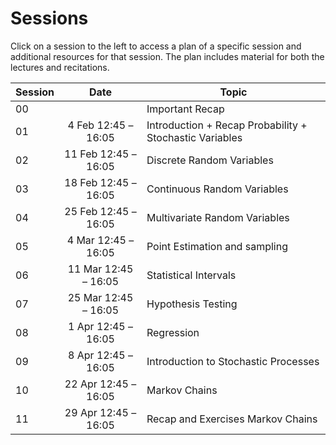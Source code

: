 # Sessions

Click on a session to the left to access a plan of a specific session and additional resources for that session. The plan includes material for both the lectures and recitations.

<div class="center-table" markdown>


| Session | Date                 | Topic                        |
| ------- | :----:               | ---------------------------- |
| 00      |                      | Important Recap                          |
| 01      | 4 Feb 12:45 – 16:05  | Introduction + Recap Probability + Stochastic Variables |
| 02      | 11 Feb 12:45 – 16:05 | Discrete Random Variables |
| 03      | 18 Feb 12:45 – 16:05 | Continuous Random Variables |
| 04      | 25 Feb 12:45 – 16:05 | Multivariate Random Variables |
| 05      | 4 Mar 12:45 – 16:05  | Point Estimation and sampling |
| 06      | 11 Mar 12:45 – 16:05 | Statistical Intervals |
| 07      | 25 Mar 12:45 – 16:05 | Hypothesis Testing |
| 08      | 1 Apr 12:45 – 16:05  | Regression |
| 09      | 8 Apr 12:45 – 16:05  | Introduction to Stochastic Processes |
| 10      | 22 Apr 12:45 – 16:05 | Markov Chains |
| 11      | 29 Apr 12:45 – 16:05 | Recap and Exercises Markov Chains |

</div>
